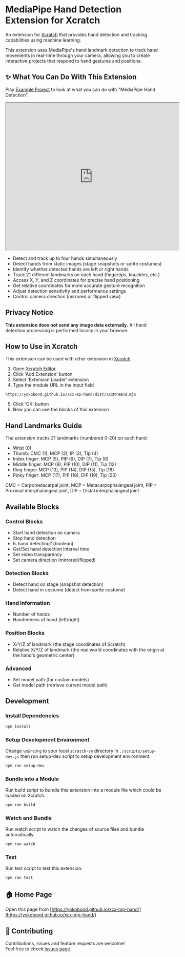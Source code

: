 # MediaPipe Hand Detection Extension for Xcratch
An extension for [Xcratch](https://xcratch.github.io/) that provides hand detection and tracking capabilities using machine learning.

This extension uses MediaPipe's hand landmark detection to track hand movements in real-time through your camera, allowing you to create interactive projects that respond to hand gestures and positions.

## ✨ What You Can Do With This Extension

Play [Example Project](https://xcratch.github.io/editor/#https://yokobond.github.io/xcx-mp-hand/projects/example.sb3) to look at what you can do with "MediaPipe Hand Detection". 
<iframe src="https://xcratch.github.io/editor/player#https://yokobond.github.io/xcx-mp-hand/projects/example.sb3" width="540px" height="460px" allow="camera"></iframe>

* Detect and track up to four hands simultaneously
* Detect hands from static images (stage snapshots or sprite costumes)
* Identify whether detected hands are left or right hands
* Track 21 different landmarks on each hand (fingertips, knuckles, etc.)
* Access X, Y, and Z coordinates for precise hand positioning
* Get relative coordinates for more accurate gesture recognition
* Adjust detection sensitivity and performance settings
* Control camera direction (mirrored or flipped view)

## Privacy Notice

**This extension does not send any image data externally.** All hand detection processing is performed locally in your browser.

## How to Use in Xcratch

This extension can be used with other extension in [Xcratch](https://xcratch.github.io/). 
1. Open [Xcratch Editor](https://xcratch.github.io/editor)
2. Click 'Add Extension' button
3. Select 'Extension Loader' extension
4. Type the module URL in the input field 
```
https://yokobond.github.io/xcx-mp-hand/dist/xcxMPHand.mjs
```
5. Click 'OK' button
6. Now you can use the blocks of this extension

## Hand Landmarks Guide

The extension tracks 21 landmarks (numbered 0-20) on each hand:
- Wrist (0)
- Thumb: CMC (1), MCP (2), IP (3), Tip (4)
- Index finger: MCP (5), PIP (6), DIP (7), Tip (8)
- Middle finger: MCP (9), PIP (10), DIP (11), Tip (12)
- Ring finger: MCP (13), PIP (14), DIP (15), Tip (16)
- Pinky finger: MCP (17), PIP (18), DIP (19), Tip (20)

CMC = Carpometacarpal joint, MCP = Metacarpophalangeal joint, 
PIP = Proximal interphalangeal joint, DIP = Distal interphalangeal joint

## Available Blocks

### Control Blocks
- Start hand detection on camera
- Stop hand detection
- Is hand detecting? (boolean)
- Get/Set hand detection interval time
- Set video transparency
- Set camera direction (mirrored/flipped)

### Detection Blocks
- Detect hand on stage (snapshot detection)
- Detect hand in costume (detect from sprite costume)

### Hand Information
- Number of hands
- Handedness of hand (left/right)

### Position Blocks
- X/Y/Z of landmark
  (the stage coordinates of Scratch)
- Relative X/Y/Z of landmark
  (the real world coordinates with the origin at the hand's geometric center)

### Advanced
- Set model path (for custom models)
- Get model path (retrieve current model path)

## Development

### Install Dependencies

```sh
npm install
```

### Setup Development Environment

Change ```vmSrcOrg``` to your local ```scratch-vm``` directory in ```./scripts/setup-dev.js``` then run setup-dev script to setup development environment.

```sh
npm run setup-dev
```

### Bundle into a Module

Run build script to bundle this extension into a module file which could be loaded on Xcratch.

```sh
npm run build
```

### Watch and Bundle

Run watch script to watch the changes of source files and bundle automatically.

```sh
npm run watch
```

### Test

Run test script to test this extension.

```sh
npm run test
```

## 🏠 Home Page

Open this page from [https://yokobond.github.io/xcx-mp-hand/](https://yokobond.github.io/xcx-mp-hand/)

## 🤝 Contributing

Contributions, issues and feature requests are welcome!<br />Feel free to check [issues page](https://github.com/yokobond/xcx-mp-hand/issues).
